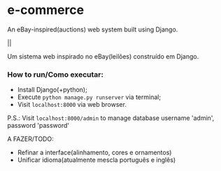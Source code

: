 # e-commerce
An eBay-inspired(auctions) web system built using Django.

||

Um sistema web inspirado no eBay(leilões) construído em Django.


### How to run/Como executar:
- Install Django(+python);
- Execute `python manage.py runserver` via terminal;
- Visit `localhost:8000` via web browser.

P.S.: Visit `localhost:8000/admin` to manage database
   username 'admin', password 'password'

A FAZER/TODO:
   - Refinar a interface(alinhamento, cores e ornamentos)
   - Unificar idioma(atualmente mescla português e inglês)
